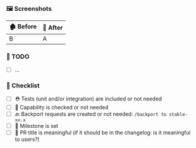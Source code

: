 ### 🖼️ Screenshots

🏚️ Before | 🏡 After
---|---
B | A


### 🚧 TODO

- [ ] ...

### 🏁 Checklist

- [ ] ⛑️ Tests (unit and/or integration) are included or not needed
- [ ] 🔖 Capability is checked or not needed 
- [ ] 🔙 Backport requests are created or not needed: `/backport to stable-xx.x`
- [ ] 📅 Milestone is set
- [ ] 🌸 PR title is meaningful (if it should be in the changelog: is it meaningful to users?)
